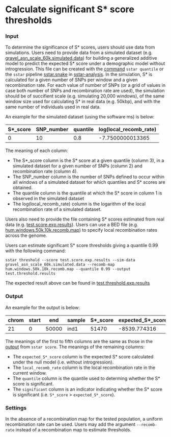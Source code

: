 # Calculate significant S* score thresholds

### Input

To determine the significance of S\* scores, users should use data from simulations. Users need to provide data from a simulated dataset (e.g. [gravel_asn_scale_60k.simulated.data](https://raw.githubusercontent.com/xin-huang/sstar/main/examples/data/simulated_data/gravel_asn_scale_60k.simulated.data)) for building a generalized additive model to predict the expected S\* score under a demographic model without introgression. This file can be created with the [command](https://sstar.readthedocs.io/en/latest/userguide/quantile/) `sstar quantile` or the `sstar` pipeline [sstar.snake](https://github.com/admixVIE/sstar-analysis/blob/main/workflows/1src/sstar.snake) in [sstar-analysis](https://github.com/admixVIE/sstar-analysis). In the simulation, S\* is calculated for a given number of SNPs per window and a given recombination rate. For each value of number of SNPs (or a grid of values in case both number of SNPs and recombination rate are used), the simulation should be of succifient scale (e.g. simulating 20,000 windows), of the same window size used for calculating S\* in real data (e.g. 50kbp), and with the same number of individuals used in real data.

An example for the simulated dataset (using the software ms) is below:

| S*_score | SNP_number | quantile | log(local_recomb_rate) |
| - | - | - | - |
| 0 | 10 | 0.8 | -7.7500000013365 |

The meaning of each column:

- The S\*_score column is the S\* score at a given quantile (column 3), in a simulated dataset for a given number of SNPs (column 2) and recombination rate (column 4).
- The SNP_number column is the number of SNPs defined to occur within all windows of a simulated dataset for which quantiles and S\* scores are obtained.
- The quantile column is the quantile at which the S\* score in column 1 is observed in the simulated dataset 
- The log(local_recomb_rate) column is the logarithm of the local recombination rate of a simulated dataset.

Users also need to provide the file containing S\* scores estimated from real data (e.g. [test.score.exp.results](https://github.com/xin-huang/sstar/blob/main/tests/results/test.score.exp.results)). Users can use a BED file (e.g. [hum.windows.50k.10k.recomb.map](https://raw.githubusercontent.com/xin-huang/sstar/main/examples/data/real_data/hum.windows.50k.10k.recomb.map)) to specify local recombination rates across the genome.

Users can estimate significant S\* score thresholds giving a quantile 0.99 with the following command:

	sstar threshold --score test.score.exp.results --sim-data gravel_asn_scale_60k.simulated.data --recomb-map hum.windows.50k.10k.recomb.map --quantile 0.99 --output test.threshold.results

The expected result above can be found in [test.threshold.exp.results](https://github.com/xin-huang/sstar/blob/main/tests/results/test.threshold.exp.results)

### Output

An example for the output is below:

| chrom | start | end | sample | S*_score | expected_S*_score | local_recomb_rate | quantile | significant |
| -     | -     | -   | -      | -        | -                 | -                 | -        | -           |
| 21    |  0    | 50000 | ind1 | 51470 | -8539.774316 | 1.29162 | 0.99 | True |

The meanings of the first to fifth columns are the same as those in the [output](https://sstar.readthedocs.io/en/latest/userguide/score/#output) from `sstar score`. The meanings of the remaining columns:

- The `expected_S*_score` column is the expected S\* score calculated under the null model (i.e. without introgression).
- The `local_recomb_rate` column is the local recombination rate in the current window.
- The `quantile` column is the quantile used to determing whether the S\* score is significant.
- The `significant` column is an indicator indicating whether the S\* score is significant (i.e. `S*_score` > `expected_S*_score`).

### Settings

In the absence of a recombination map for the tested population, a uniform recombination rate can be used. Users may add the argument `--recomb-rate` instead of a recombination map to estimate thresholds.
